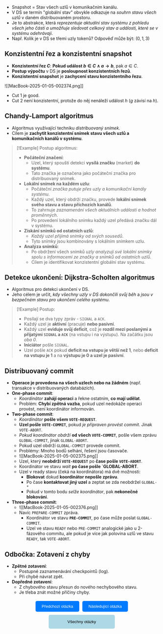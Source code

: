 - Snapshot = Stav všech uzlů v komunikačním kanálu.
- V DS se termín "globální stav" obvykle odkazuje na *souhrn stavu všech uzlů* v daném distribuovaném prostoru.
- Je to abstrakce, která *reprezentuje aktuální stav systému z pohledu všech jeho částí a umožňuje sledovat celkový stav a události, které se v systému odehrávají*.
- Např. Kolik je v DS se třemi uzly tokenů? Odpověď může být: $(0, 1, 3)$

## Konzistentní řez a konzistentní snapshot
- **Konzistentní řez $C$**: **Pokud událost $b \in C \land a \rightarrow b$**, pak $a \in C$.
- **Postup výpočtu** v DS je **posloupnost konzistentních řezů**.
- **Konzistentní snapshot** je **zachycení stavu konzistentního řezu**.

![[MacBook-2025-01-05-002374.png]]
- Cut $1$ je good.
- Cut $2$ není konzistentní, protože do něj nenáleží událost $h$ ($g$ závisí na $h$).

## Chandy-Lamport algoritmus
- Algoritmus využívající techniku *distribuovaný snímek*.
- Cílem je **zachytit konzistentní snímek stavu všech uzlů a komunikačních kanálů v systému**.

>[!Example] Postup algoritmus:
>- **Počáteční značení**:
>	- Uzel, který spouští detekci **vysílá značku** (market) **do systému**.
>	- Tato značka je označena jako počáteční značka pro distribuovaný snímek.
>- **Lokální snímek na každém uzlu**:
>	- Počáteční *značka putuje přes uzly a komunikační kanály systému*.
>	- Každý uzel, který obdrží značku, provede **lokální snímek svého stavu a stavu příchozích kanálů**.
>	- To zahrnuje *zaznamenání všech aktuálních událostí a hodnot proměnných*.
>	- Po provedení lokálního snímku každý uzel předává značku dál v systému.
>- **Získání snímků od ostatních uzlů**:
>	- *Každý uzel přijímá snímky od svých sousedů*.
>	- Tyto snímky jsou kombinovány s lokálním snímkem uzlu.
>- **Analýza snímků**:
>	- Po obdržení všech snímků *uzly analyzují své lokální snímky spolu s informacemi ze značky a snímků od ostatních uzlů*.
>	- Cílem je identifikovat konzistentní globální stav systému.

## Detekce ukončení: Dijkstra-Scholten algoritmus
- Algoritmus pro detekci ukončení v DS.
- Jeho célem je určit, *kdy všechny uzly v DS dokončili svůj běh* a *jsou v bezpečném stavu pro ukončení celého systému*.

>[!Example] Postup:
>- Posílají se dva typy zpráv - `SIGNAL` a `ACK`.
>- Každý uzel je **aktivní** (pracuje) **nebo pasivní**.
>- Každý uzel **eviduje svůj deficit**, což je **rozdíl mezi poslanými a přijatými `SIGNAL` a `ACK`** (na vstupu i na výstupu). Na začátku jsou *oba $0$*.
>- **Iniciátor** pošle `SIGNAL`.
>- Uzel pošle `ACK` pokud **deficit na vstupu je větší než $1$**, nebo **deficit na vstupu je $1$** a na **výstupu je $0$ a uzel je pasivní**.

## Distribuovaný commit
- **Operace je provedena na všech uzlech nebo na žádném** (např. transakce v distribuovaných databázích).
- **One-phase commit**:
	- *Koordinátor* **zahájí operaci** a řekne ostatním, **co mají udělat**.
	- Problém: **Chybí zpětná vazba**, pokud uzel nedokáže operaci provést, není koordinátor informován.
- **Two-phase commit**:
	- *Koordinátor* **pošle všem `VOTE-REQUEST`**.
	- **Uzel pošle `VOTE-COMMIT`**, pokud *je připraven provést commit*. Jinak `VOTE-ABORT`.
	- *Pokud koordinátor obdrží* **od všech `VOTE-COMMIT`**, pošle všem zprávu `GLOBAL-COMMIT`, jinak `GLOBAL-ABORT`.
	- Pokud uzel obdrží `GLOBAL-COMMIT` provede commit.
	- Problémy: Mnoho bodů selhání, řešení jsou časovače.
	- ![[MacBook-2025-01-05-002375.png]]
	- Uzel, který **neobdrží `VOTE-REQUEST`** po **čase pošle `VOTE-ABORT`**.
	- Koordinátor ve stavu *wait* **po čase pošle `GLOBAL-ABORT**.
	- Uzel v ready stavu (čeká na koordinátora) má dvě možnosti:
		- **Blokovat** dokud **koordinátor nepošle zprávu**.
		- Po čase **kontaktovat jiný uzel** a zeptat se zda neobdržel `GLOBAL-*`
		- Pokud v tomto bodu *selže koordinátor*, pak **nekonečné blokování**.
- **Three-phase commit**:
	- ![[MacBook-2025-01-05-002376.png]]
	- Navíc `PREPARE-COMMIT` zpráva.
		- Koordinátor ve stavu **`PRE-COMMIT`**, po čase může poslat `GLOBAL-COMMIT`.
		- Uzel ve stavu `READY` nebo `PRE-COMMIT` analogické jako u 2-fázového commitu, ale pokud je více jak polovina uzlů ve stavu `READY`, tak `VOTE-ABORT`.

## Odbočka: Zotavení z chyby
- **Zpětné zotavení**:
	- Postupné zaznamenávání checkpointů (log).
	- Při chybě návrat zpět.
- **Dopředné zotavení**:
	- Z chybového stavu přesun do nového nechybového stavu.
	- Je třeba znát možné příčiny chyby.

<div style="text-align: center; margin-top: 20px;">
    <!-- Horní tlačítka -->
    <div style="display: flex; justify-content: center; gap: 10px; margin-bottom: 10px;">
        <a href="obsidian://open?vault=SZZ-Otazky2024&file=Obor%20AINF-VS%2FPovinn%C4%9B%20voliteln%C3%A9%20p%C5%99edm%C4%9Bty%2FTolerance%20chyby%20v%20DS" style="text-decoration: none;">
            <button style="padding: 10px 20px; background-color: #007BFF; color: white; border: none; border-radius: 5px; cursor: pointer;">
                Předchozí otázka
            </button>
        </a>
        <a href="obsidian://open?vault=SZZ-Otazky2024&file=Obor%20AINF-VS%2FPovinn%C4%9B%20voliteln%C3%A9%20p%C5%99edm%C4%9Bty%2FReplikace%20a%20konzistence%20v%20DS" style="text-decoration: none;">
            <button style="padding: 10px 20px; background-color: #007BFF; color: white; border: none; border-radius: 5px; cursor: pointer;">
                Následující otázka
            </button>
        </a>
    </div>
    <!-- Spodní tlačítko -->
    <a href="obsidian://open?vault=SZZ-Otazky2024&file=Obor%20AINF-VS%2F2.%20Povinn%C4%9B%20voliteln%C3%A9%20p%C5%99edm%C4%9Bty" style="text-decoration: none;">
        <button style="padding: 15px 30px; background-color: #ADD8E6; color: black; border: none; border-radius: 5px; cursor: pointer; width: 43%;">
            Všechny otázky
        </button>
    </a>
</div>